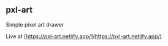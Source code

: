 ## pxl-art

Simple pixel art drawer

Live at [https://pxl-art.netlify.app/](https://pxl-art.netlify.app/)
